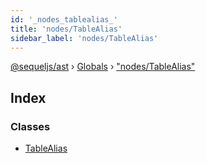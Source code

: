 ```yaml
---
id: '_nodes_tablealias_'
title: 'nodes/TableAlias'
sidebar_label: 'nodes/TableAlias'
---
```


[@sequeljs/ast](../index.md) › [Globals](../globals.md) ›
["nodes/TableAlias"](_nodes_tablealias_.md)

## Index

### Classes

- [TableAlias](../classes/_nodes_tablealias_.tablealias.md)
